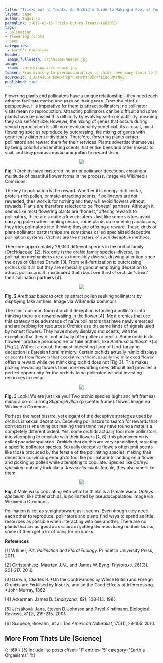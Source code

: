 ```yaml
---
title: "Tricks but no Treats: An Orchid’s Guide to Making a Fool of Your Pollinator"
layout: page
author: laguirre
permalink: /2017-05-15-Tricks-but-no-Treats-AGUIRRE/
tags:
- polination
- flowering plants
- bees
categories:
 - Earth’s Organisms
header:
 image_fullwidth: organisms-header.jpg
image:
 thumb: 20170515Aguirre_thumb.jpg
teaser: From mimicry to pseudocopulation, orchids have many tools to trick pollinators. As the orchids say: “If you are not cheating, you are not trying hard enough.”
source-id: 1_JRt4JCGzPE9KDR7cprCHUtrht33bo4fIiBc5M4sNGE
published: true
---
```


Flowering plants and pollinators have a unique relationship—they need each other to facilitate mating and pass on their genes. From the plant's perspective, it is imperative for them to attract pollinators; no pollinator visits mean no reproduction. Attracting pollinators can be difficult and some plants have by-passed this difficulty by evolving self-compatibility, meaning they can self-fertilize. However, the mixing of genes that occurs during sexual reproduction is still more evolutionarily beneficial. As a result, most flowering species reproduce by outcrossing, the mixing of genes with genetically different individuals. Therefore, flowering plants attract pollinators and reward them for their services. Plants advertise themselves by being colorful and emitting scents that entice bees and other insects to visit, and they produce nectar and pollen to reward them. 

<div style = "text-align:center"><img src = “https://upload.wikimedia.org/wikipedia/commons/6/6e/Bee_Orchid_%28Ophrys_apifera%29_-_geograph.org.uk_-_1347538.jpg”/></div>

**Fig. 1** Orchids have mastered the art of pollinator deception, creating a multitude of beautiful flower forms in the process. Image via Wikimedia Commons.

The key to pollination is the reward. Whether it is energy-rich nectar, protein-rich pollen, or mate-attracting scents, if pollinators are not rewarded, their work is for nothing and they will avoid flowers without rewards. Plants are therefore selected to be "honest" partners. Although it seems like most flowering plants are “honest,” offering rewards to pollinators, there are a quite a few cheaters. Just like some visitors avoid carrying pollen when stealing nectar, some plants do something analogous, they trick pollinators into thinking they are offering a reward. These kinds of plant-pollinator partnerships are sometimes called specialized deceptive pollination systems. Orchids are the masters of such deceptive methods.

There are approximately 28,000 different species in the orchid family (Orchidaceae) [2]. Not only is the orchid family species-diverse, its pollination mechanisms are also incredibly diverse, drawing attention since the days of Charles Darwin [3]. From self-fertilization to outcrossing, orchids do it all but they are especially good at employing deception to attract pollinators. It is estimated that about one third of orchids "cheat" their pollination partners [4]. 

<div style = "text-align:center"><img src = “https://upload.wikimedia.org/wikipedia/commons/5/57/Arethusa_bulbosa_1-eheep_%285097460073%29.jpg”/></div>

**Fig. 2** *Arethusa bulbosa* orchids attract pollen seeking pollinators by displaying fake anthers. Image via Wikimedia Commons

The most common form of orchid deception is fooling a pollinator into thinking there is a reward waiting in the flower [4]. Most orchids that use this strategy take advantage of naïve pollinators that have newly emerged and are probing for resources. Orchids use the same kinds of signals used by honest flowers. They have showy displays and scents, with the exception that they do not actually offer pollen or nectar. Some orchids do however produce pseudopollen or fake anthers, like *Arethusa bulbosa** *[5] [Fig 2]. Without a doubt, the most interesting form of food-foraging deception is Batesian floral mimicry. Certain orchids actually mimic displays or scents from flowers that coexist with them; usually the mimicked flower offers a reward while the mimicking orchid does not [Fig 3]. This makes picking rewarding flowers from non-rewarding ones difficult and provides a perfect opportunity for the orchids to be pollinated without investing resources in nectar.

<div style = "text-align:center"><img src = “https://upload.wikimedia.org/wikipedia/commons/2/23/Floral_resemblance_of_Stigmaphyllon_and_Oncidiinae_-_rspb.2013.0960-F1.large.jpeg”/></div>

**Fig. 3** Look! We are just like you! Two orchid species (right and left frames) mimic a co-occurring *Stigmaphyllon* sp (center frame). flower. Image via Wikimedia Commons.

Perhaps the most bizarre, yet elegant of the deceptive strategies used by orchids is sexual deception. Deceiving pollinators to search for rewards that don't exist is one thing but making them think they have found a mate is a completely different ordeal. Yes, some orchids actually fool male pollinators into attempting to copulate with their flowers [4, 6]; this phenomenon is called pseudocopulation. Orchids that do this are very specialized, targeting a specific pollinator species. Sexually deceptive flowers often emit scents like those produced by the female of the pollinating species, making their deception convincing enough to fool the pollinator into landing on a flower and picking up pollen while attempting to copulate. Species like *Ophrys speculum* not only look like a *Dasyscolia ciliate* female, they also smell like them. 

<div style = "text-align:center"><img src = “https://upload.wikimedia.org/wikipedia/commons/1/17/Dasyscolia_ciliata.jpg”/></div>

**Fig. 4** Male wasp copulating with what he thinks is a female wasp. *Ophrys speculum*, like other orchids, is pollinated by pseudocopulation. Image via Wikimedia Commons.

Pollination is not as straightforward as it seems. Even though they need each other to reproduce, pollinators and plants find ways to spend as little resources as possible when interacting with one another. There are no plants that are as good as orchids at getting the most bang for their bucks, some of them get a lot of bang for no bucks.

**References**

[1] Willmer, Pat. *Pollination and Floral Ecology*. Princeton University Press, 2011.

[2] Christenhusz, Maarten J.M., and James W. Byng. *Phytotaxa*, 261(3), 201-217. 2016.

[3] Darwin, Charles R. *On the Contrivances by Which British and Foreign Orchids are Fertilised by Insects, and on the Good Effects of Intercrossing. *John Murray, 1862

[4] Ackerman, James D. *Lindleyana*, 1(2), 108-113. 1986.

[5] Jersáková, Jana, Steven D. Johnson and Pavel Kindlmann. Biological Reviews, 81(2), 219-235. 2006.

[6] Scopece, Giovanni, et al. *The American Naturalist*, 175(1), 98-105. 2010.


## More From Thats Life [Science]
{: .t60 }
{% include list-posts offset="1" entries='5' category="Earth's Organisms" %}
